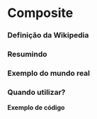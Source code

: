 # Composite

### Definição da Wikipedia

### Resumindo

### Exemplo do mundo real

### Quando utilizar?

**Exemplo de código**